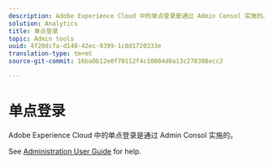 ```yaml
---
description: Adobe Experience Cloud 中的单点登录是通过 Admin Consol 实施的。
solution: Analytics
title: 单点登录
topic: Admin tools
uuid: 4f20dcfa-d148-42ec-9399-1c8d1720333e
translation-type: tm+mt
source-git-commit: 16ba0b12e0f70112f4c10804d0a13c278388ecc2

---
```



# 单点登录

Adobe Experience Cloud 中的单点登录是通过 Admin Consol 实施的。

See [Administration User Guide](https://helpx.adobe.com/enterprise/managing/user-guide.html) for help.
